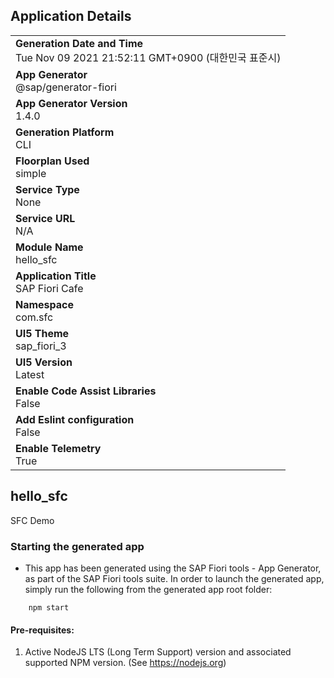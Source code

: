 ## Application Details
|               |
| ------------- |
|**Generation Date and Time**<br>Tue Nov 09 2021 21:52:11 GMT+0900 (대한민국 표준시)|
|**App Generator**<br>@sap/generator-fiori|
|**App Generator Version**<br>1.4.0|
|**Generation Platform**<br>CLI|
|**Floorplan Used**<br>simple|
|**Service Type**<br>None|
|**Service URL**<br>N/A
|**Module Name**<br>hello_sfc|
|**Application Title**<br>SAP Fiori Cafe|
|**Namespace**<br>com.sfc|
|**UI5 Theme**<br>sap_fiori_3|
|**UI5 Version**<br>Latest|
|**Enable Code Assist Libraries**<br>False|
|**Add Eslint configuration**<br>False|
|**Enable Telemetry**<br>True|

## hello_sfc

SFC Demo

### Starting the generated app

-   This app has been generated using the SAP Fiori tools - App Generator, as part of the SAP Fiori tools suite.  In order to launch the generated app, simply run the following from the generated app root folder:

```
    npm start
```

#### Pre-requisites:

1. Active NodeJS LTS (Long Term Support) version and associated supported NPM version.  (See https://nodejs.org)


